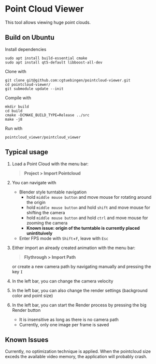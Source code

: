 # Point Cloud Viewer

This tool allows viewing huge point clouds.

## Build on Ubuntu

Install dependencies

    sudo apt install build-essential cmake
    sudo apt install qt5-default libboost-all-dev

Clone with

    git clone git@github.com:cgtuebingen/pointcloud-viewer.git
    cd pointcloud-viewer/
    git submodule update --init
    
Compile with
    
    mkdir build
    cd build
    cmake -DCMAKE_BUILD_TYPE=Release ../src
    make -j8
    
Run with

    pointcloud_viewer/pointcloud_viewer

## Typical usage

1. Load a Point Cloud with the menu bar:
    > **Project > Import Pointcloud**
2. You can navigate with
    - Blender style turntable navigation
        - hold `middle mouse button` and move mouse for rotating around the origin
        - hold `middle mouse button` and hold `shift` and move mouse for shifting the camera
        - hold `middle mouse button` and hold `ctrl` and move mouse for zooming the camera
        - **Known issue: origin of the turntable is currently placed unintituively**
    - Enter FPS mode with `Shift`+`F`, leave with `Esc`
3. Either import an already created animation with the menu bar:
    > **Flythrough > Import Path**
    
    or create a new camera path by navigating manually and pressing the key `I`
4. In the left bar, you can change the camera velocity
5. In the left bar, you can also change the render settings (background color and point size)
6. In the left bar, you can start the Render process by pressing the big Render button
    - It is insensitive as long as there is no camera path
    - Currently, only one image per frame is saved
    
## Known Issues

Currently, no optimization technique is applied. When the pointcloud size exceds the available video memory, the application will probably crash. 
